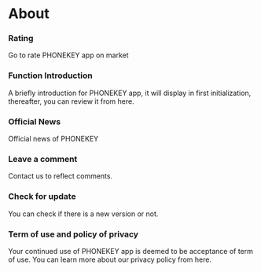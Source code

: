 # About

### Rating
Go to rate PHONEKEY app on market
### Function Introduction
A briefly introduction for PHONEKEY app, it will display in first initialization, thereafter, you can review it from here. 
### Official News
Official news of PHONEKEY
### Leave a comment
Contact us to reflect comments.
### Check for update
You can check if there is a new version or not.
### Term of use and policy of privacy
Your continued use of PHONEKEY app is deemed to be acceptance of term of use. You can learn more about our privacy policy from here.